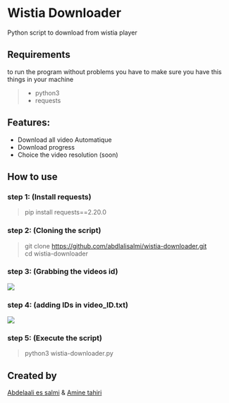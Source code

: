 # Wistia Downloader
Python script to download from wistia player

## Requirements
to run the program without problems you have to make sure you have this things in your machine
> - python3
> - requests

## Features:
- Download all video Automatique
- Download progress
- Choice the video resolution (soon)

## How to use

### step 1: (Install requests)
>pip install requests==2.20.0

### step 2: (Cloning the script)
>git clone https://github.com/abdlalisalmi/wistia-downloader.git</br>
>cd wistia-downloader</br>

### step 3: (Grabbing the videos id)
![](https://media.giphy.com/media/YkJhH3iHcuXNaeRBCR/giphy.gif)

### step 4: (adding IDs in video_ID.txt)
![](https://i.imgur.com/tsfAbAD.png)

### step 5: (Execute the script)
>python3 wistia-downloader.py</br>

## Created by 

[Abdelaali es salmi](https://github.com/salmiabdlali) &
[Amine tahiri](https://github.com/aminetahiri1998)
